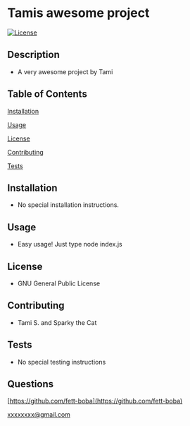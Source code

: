 # Tamis awesome project

[![License](https://img.shields.io/badge/License-GNU-red)](https://www.gnu.org/licenses/gpl-3.0.en.html)

## Description


- A very awesome project by Tami

## Table of Contents

[Installation](#installation)

[Usage](#usage)

[License](#license)

[Contributing](#contributing)

[Tests](#tests)

## Installation


- No special installation instructions.

## Usage


- Easy usage! Just type node index.js

## License


- GNU General Public License

## Contributing


- Tami S. and Sparky the Cat

## Tests


- No special testing instructions

## Questions

[https://github.com/fett-boba](https://github.com/fett-boba)

[xxxxxxxx@gmail.com](mailto:xxxxxxx@gmail.com)

